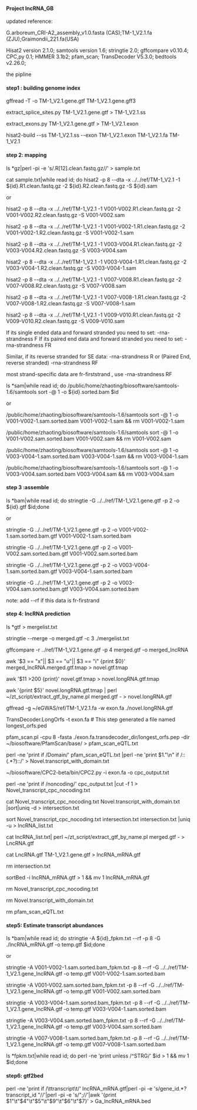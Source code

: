 #### Project lncRNA_GB

updated reference: 

G.arboreum_CRI-A2_assembly_v1.0.fasta (CAS);TM-1_V2.1.fa (ZJU);Graimondii_221.fa(USA)



Hisat2 version 2.1.0;
samtools version 1.6;
stringtie 2.0;
gffcompare v0.10.4;
CPC,py 0.1;
HMMER 3.1b2;
pfam_scan;
TransDecoder V5.3.0;
bedtools v2.26.0;

the pipline

#### step1 : building genome index

gffread -T -o TM-1_V2.1.gene.gtf TM-1_V2.1.gene.gff3

extract_splice_sites.py TM-1_V2.1.gene.gtf > TM-1_V2.1.ss 

extract_exons.py TM-1_V2.1.gene.gtf > TM-1_V2.1.exon

hisat2-build --ss TM-1_V2.1.ss --exon TM-1_V2.1.exon TM-1_V2.1.fa TM-1_V2.1

#### step 2: mapping

ls *gz|perl -pi -e 's/.R[12].clean.fastq.gz//' > sample.txt

cat sample.txt|while read id; do hisat2 -p 8 --dta -x ../../ref/TM-1_V2.1 -1 ${id}.R1.clean.fastq.gz -2 
${id}.R2.clean.fastq.gz -S ${id}.sam

or

hisat2 -p 8 --dta -x ../../ref/TM-1_V2.1 -1 V001-V002.R1.clean.fastq.gz -2 V001-V002.R2.clean.fastq.gz -S V001-V002.sam

hisat2 -p 8 --dta -x ../../ref/TM-1_V2.1 -1 V001-V002-1.R1.clean.fastq.gz -2 V001-V002-1.R2.clean.fastq.gz -S V001-V002-1.sam

hisat2 -p 8 --dta -x ../../ref/TM-1_V2.1 -1 V003-V004.R1.clean.fastq.gz -2 V003-V004.R2.clean.fastq.gz -S V003-V004.sam

hisat2 -p 8 --dta -x ../../ref/TM-1_V2.1 -1 V003-V004-1.R1.clean.fastq.gz -2 V003-V004-1.R2.clean.fastq.gz -S V003-V004-1.sam

hisat2 -p 8 --dta -x ../../ref/TM-1_V2.1 -1 V007-V008.R1.clean.fastq.gz -2 V007-V008.R2.clean.fastq.gz -S V007-V008.sam

hisat2 -p 8 --dta -x ../../ref/TM-1_V2.1 -1 V007-V008-1.R1.clean.fastq.gz -2 V007-V008-1.R2.clean.fastq.gz -S V007-V008-1.sam

hisat2 -p 8 --dta -x ../../ref/TM-1_V2.1 -1 V009-V010.R1.clean.fastq.gz -2 V009-V010.R2.clean.fastq.gz -S V009-V010.sam

If its single ended data and forward stranded you need to set: -rna-strandness F If its paired end data and forward stranded you need to set: -rna-strandness FR

Similar, if its reverse stranded for SE data: -rna-strandness R or (Paired End, reverse stranded) -rna-strandness RF

most strand-specific data are fr-firststrand , use -rna-strandness RF

 ls *sam|while read id; do /public/home/zhaoting/biosoftware/samtools-1.6/samtools sort -@ 1 -o ${id}.sorted.bam $id 
 
or

/public/home/zhaoting/biosoftware/samtools-1.6/samtools sort -@ 1 -o V001-V002-1.sam.sorted.bam V001-V002-1.sam && rm V001-V002-1.sam

/public/home/zhaoting/biosoftware/samtools-1.6/samtools sort -@ 1 -o V001-V002.sam.sorted.bam V001-V002.sam && rm V001-V002.sam

/public/home/zhaoting/biosoftware/samtools-1.6/samtools sort -@ 1 -o V003-V004-1.sam.sorted.bam V003-V004-1.sam && rm V003-V004-1.sam

/public/home/zhaoting/biosoftware/samtools-1.6/samtools sort -@ 1 -o V003-V004.sam.sorted.bam V003-V004.sam && rm V003-V004.sam

#### step 3 :assemble

ls *bam|while read id; do stringtie -G ../../ref/TM-1_V2.1.gene.gtf -p 2 -o ${id}.gtf $id;done

or

stringtie -G ../../ref/TM-1_V2.1.gene.gtf -p 2 -o V001-V002-1.sam.sorted.bam.gtf V001-V002-1.sam.sorted.bam

stringtie -G ../../ref/TM-1_V2.1.gene.gtf -p 2 -o V001-V002.sam.sorted.bam.gtf V001-V002.sam.sorted.bam

stringtie -G ../../ref/TM-1_V2.1.gene.gtf -p 2 -o V003-V004-1.sam.sorted.bam.gtf V003-V004-1.sam.sorted.bam

stringtie -G ../../ref/TM-1_V2.1.gene.gtf -p 2 -o V003-V004.sam.sorted.bam.gtf V003-V004.sam.sorted.bam

note: add --rf if this data is fr-firstrand


#### step 4: lncRNA prediction

ls *gtf > mergelist.txt

stringtie --merge -o merged.gtf -c 3 ./mergelist.txt

gffcompare -r ../ref/TM-1_V2.1.gene.gtf -p 4 merged.gtf -o merged_lncRNA

awk '$3 == "x"|| $3 == "u"|| $3 == "i" {print $0}' merged_lncRNA.merged.gtf.tmap > novel.gtf.tmap

awk '$11 >200 {print}' novel.gtf.tmap > novel.longRNA.gtf.tmap

awk '{print $5}' novel.longRNA.gtf.tmap | perl ~/zt_script/extract_gtf_by_name.pl merged.gtf - > novel.longRNA.gtf

gffread -g ~/eGWAS/ref/TM-1_V2.1.fa -w exon.fa ./novel.longRNA.gtf

TransDecoder.LongOrfs -t exon.fa # This step generated a file named longest_orfs.ped

pfam_scan.pl -cpu 8 -fasta ./exon.fa.transdecoder_dir/longest_orfs.pep -dir ~/biosoftware/PfamScan/base/ > pfam_scan_eQTL.txt

perl -ne 'print if /Domain/' pfam_scan_eQTL.txt |perl -ne 'print $1."\n" if /::(.*?)::/' > Novel.transcript_with_domain.txt

~/biosoftware/CPC2-beta/bin/CPC2.py -i exon.fa -o cpc_output.txt

perl -ne 'print if /noncoding/' cpc_output.txt |cut -f 1 > Novel_transcript_cpc_nocoding.txt

cat Novel_transcript_cpc_nocoding.txt Novel.transcript_with_domain.txt |sort|uniq -d > intersection.txt

sort Novel_transcript_cpc_nocoding.txt intersection.txt intersection.txt |uniq -u > lncRNA_list.txt

cat lncRNA_list.txt| perl ~/zt_script/extract_gtf_by_name.pl merged.gtf - > LncRNA.gtf

cat  LncRNA.gtf TM-1_V2.1.gene.gtf > lncRNA_mRNA.gtf

rm intersection.txt

sortBed -i lncRNA_mRNA.gtf > 1 && mv 1 lncRNA_mRNA.gtf

rm Novel_transcript_cpc_nocoding.txt

rm Novel.transcript_with_domain.txt

rm pfam_scan_eQTL.txt

#### step5: Estimate transcript abundances

ls *bam|while read id; do stringtie -A ${id}_fpkm.txt --rf -p 8 -G ./lncRNA_mRNA.gtf -o temp.gtf $id;done

or

stringtie -A V001-V002-1.sam.sorted.bam_fpkm.txt -p 8 --rf -G ../../ref/TM-1_V2.1.gene_lncRNA.gtf -o temp.gtf V001-V002-1.sam.sorted.bam

stringtie -A V001-V002.sam.sorted.bam_fpkm.txt -p 8 --rf -G ../../ref/TM-1_V2.1.gene_lncRNA.gtf -o temp.gtf V001-V002.sam.sorted.bam

stringtie -A V003-V004-1.sam.sorted.bam_fpkm.txt -p 8 --rf -G ../../ref/TM-1_V2.1.gene_lncRNA.gtf -o temp.gtf V003-V004-1.sam.sorted.bam

stringtie -A V003-V004.sam.sorted.bam_fpkm.txt -p 8 --rf -G ../../ref/TM-1_V2.1.gene_lncRNA.gtf -o temp.gtf V003-V004.sam.sorted.bam

stringtie -A V007-V008-1.sam.sorted.bam_fpkm.txt -p 8 --rf -G ../../ref/TM-1_V2.1.gene_lncRNA.gtf -o temp.gtf V007-V008-1.sam.sorted.bam

ls *fpkm.txt|while read id; do perl -ne 'print unless /^STRG/' $id > 1 && mv 1 $id;done

#### step6: gtf2bed

perl -ne 'print if /\ttranscript\t/' lncRNA_mRNA.gtf|perl -pi -e 's/gene_id.*?transcript_id "//'|perl -pi -e 's/";//'|awk '{print $1"\t"$4"\t"$5"\t"$9"\t"$6"\t"$7}' > Ga_lncRNA_mRNA.bed



